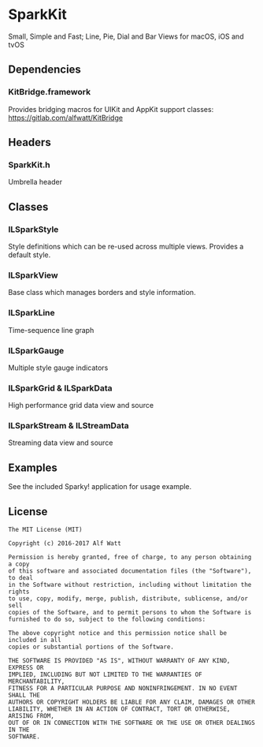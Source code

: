 
# SparkKit

Small, Simple and Fast; Line, Pie, Dial and Bar Views for macOS, iOS and tvOS

## Dependencies

### KitBridge.framework

Provides bridging macros for UIKit and AppKit support classes: https://gitlab.com/alfwatt/KitBridge

## Headers

### SparkKit.h

Umbrella header

## Classes

### ILSparkStyle

Style definitions which can be re-used across multiple views. Provides a default style.

### ILSparkView

Base class which manages borders and style information.

### ILSparkLine

Time-sequence line graph

### ILSparkGauge

Multiple style gauge indicators

### ILSparkGrid &amp; ILSparkData

High performance grid data view and source

### ILSparkStream &amp; ILStreamData

Streaming data view and source

## Examples

See the included Sparky! application for usage example.

## License

    The MIT License (MIT)

    Copyright (c) 2016-2017 Alf Watt

    Permission is hereby granted, free of charge, to any person obtaining a copy
    of this software and associated documentation files (the "Software"), to deal
    in the Software without restriction, including without limitation the rights
    to use, copy, modify, merge, publish, distribute, sublicense, and/or sell
    copies of the Software, and to permit persons to whom the Software is
    furnished to do so, subject to the following conditions:

    The above copyright notice and this permission notice shall be included in all
    copies or substantial portions of the Software.

    THE SOFTWARE IS PROVIDED "AS IS", WITHOUT WARRANTY OF ANY KIND, EXPRESS OR
    IMPLIED, INCLUDING BUT NOT LIMITED TO THE WARRANTIES OF MERCHANTABILITY,
    FITNESS FOR A PARTICULAR PURPOSE AND NONINFRINGEMENT. IN NO EVENT SHALL THE
    AUTHORS OR COPYRIGHT HOLDERS BE LIABLE FOR ANY CLAIM, DAMAGES OR OTHER
    LIABILITY, WHETHER IN AN ACTION OF CONTRACT, TORT OR OTHERWISE, ARISING FROM,
    OUT OF OR IN CONNECTION WITH THE SOFTWARE OR THE USE OR OTHER DEALINGS IN THE
    SOFTWARE.
